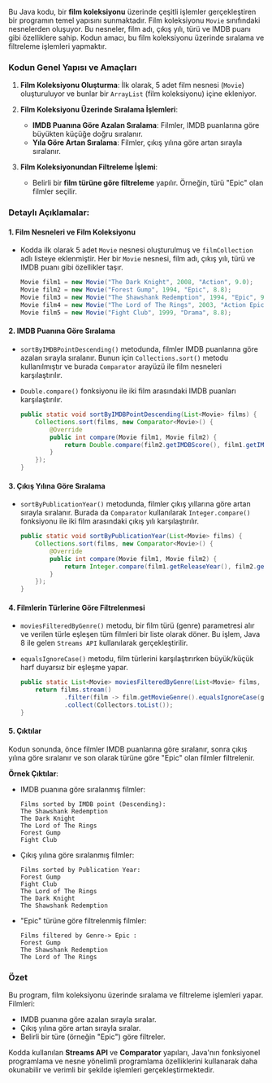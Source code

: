 Bu Java kodu, bir **film koleksiyonu** üzerinde çeşitli işlemler gerçekleştiren bir programın temel yapısını sunmaktadır. Film koleksiyonu `Movie` sınıfındaki nesnelerden oluşuyor. Bu nesneler, film adı, çıkış yılı, türü ve IMDB puanı gibi özelliklere sahip. Kodun amacı, bu film koleksiyonu üzerinde sıralama ve filtreleme işlemleri yapmaktır.

### Kodun Genel Yapısı ve Amaçları

1. **Film Koleksiyonu Oluşturma**: İlk olarak, 5 adet film nesnesi (`Movie`) oluşturuluyor ve bunlar bir `ArrayList` (film koleksiyonu) içine ekleniyor.

2. **Film Koleksiyonu Üzerinde Sıralama İşlemleri**:
    - **IMDB Puanına Göre Azalan Sıralama**: Filmler, IMDB puanlarına göre büyükten küçüğe doğru sıralanır.
    - **Yıla Göre Artan Sıralama**: Filmler, çıkış yılına göre artan sırayla sıralanır.

3. **Film Koleksiyonundan Filtreleme İşlemi**:
    - Belirli bir **film türüne göre filtreleme** yapılır. Örneğin, türü "Epic" olan filmler seçilir.

### Detaylı Açıklamalar:

#### 1. **Film Nesneleri ve Film Koleksiyonu**
- Kodda ilk olarak 5 adet `Movie` nesnesi oluşturulmuş ve `filmCollection` adlı listeye eklenmiştir. Her bir `Movie` nesnesi, film adı, çıkış yılı, türü ve IMDB puanı gibi özellikler taşır.

   ```java
   Movie film1 = new Movie("The Dark Knight", 2008, "Action", 9.0);
   Movie film2 = new Movie("Forest Gump", 1994, "Epic", 8.8);
   Movie film3 = new Movie("The Shawshank Redemption", 1994, "Epic", 9.3);
   Movie film4 = new Movie("The Lord of The Rings", 2003, "Action Epic", 9.0);
   Movie film5 = new Movie("Fight Club", 1999, "Drama", 8.8);
   ```

#### 2. **IMDB Puanına Göre Sıralama**
- `sortByIMDBPointDescending()` metodunda, filmler IMDB puanlarına göre azalan sırayla sıralanır. Bunun için `Collections.sort()` metodu kullanılmıştır ve burada `Comparator` arayüzü ile film nesneleri karşılaştırılır.
- `Double.compare()` fonksiyonu ile iki film arasındaki IMDB puanları karşılaştırılır.

   ```java
   public static void sortByIMDBPointDescending(List<Movie> films) {
       Collections.sort(films, new Comparator<Movie>() {
           @Override
           public int compare(Movie film1, Movie film2) {
               return Double.compare(film2.getIMDBScore(), film1.getIMDBScore());
           }
       });
   }
   ```

#### 3. **Çıkış Yılına Göre Sıralama**
- `sortByPublicationYear()` metodunda, filmler çıkış yıllarına göre artan sırayla sıralanır. Burada da `Comparator` kullanılarak `Integer.compare()` fonksiyonu ile iki film arasındaki çıkış yılı karşılaştırılır.

   ```java
   public static void sortByPublicationYear(List<Movie> films) {
       Collections.sort(films, new Comparator<Movie>() {
           @Override
           public int compare(Movie film1, Movie film2) {
               return Integer.compare(film1.getReleaseYear(), film2.getReleaseYear());
           }
       });
   }
   ```

#### 4. **Filmlerin Türlerine Göre Filtrelenmesi**
- `moviesFilteredByGenre()` metodu, bir film türü (genre) parametresi alır ve verilen türle eşleşen tüm filmleri bir liste olarak döner. Bu işlem, Java 8 ile gelen `Streams API` kullanılarak gerçekleştirilir.
- `equalsIgnoreCase()` metodu, film türlerini karşılaştırırken büyük/küçük harf duyarsız bir eşleşme yapar.

   ```java
   public static List<Movie> moviesFilteredByGenre(List<Movie> films, String genre) {
       return films.stream()
               .filter(film -> film.getMovieGenre().equalsIgnoreCase(genre))
               .collect(Collectors.toList());
   }
   ```

#### 5. **Çıktılar**
Kodun sonunda, önce filmler IMDB puanlarına göre sıralanır, sonra çıkış yılına göre sıralanır ve son olarak türüne göre "Epic" olan filmler filtrelenir.

**Örnek Çıktılar**:
- IMDB puanına göre sıralanmış filmler:
  ```
  Films sorted by IMDB point (Descending): 
  The Shawshank Redemption
  The Dark Knight
  The Lord of The Rings
  Forest Gump
  Fight Club
  ```

- Çıkış yılına göre sıralanmış filmler:
  ```
  Films sorted by Publication Year: 
  Forest Gump
  Fight Club
  The Lord of The Rings
  The Dark Knight
  The Shawshank Redemption
  ```

- "Epic" türüne göre filtrelenmiş filmler:
  ```
  Films filtered by Genre-> Epic : 
  Forest Gump
  The Shawshank Redemption
  The Lord of The Rings
  ```

### Özet
Bu program, film koleksiyonu üzerinde sıralama ve filtreleme işlemleri yapar. Filmleri:
- IMDB puanına göre azalan sırayla sıralar.
- Çıkış yılına göre artan sırayla sıralar.
- Belirli bir türe (örneğin "Epic") göre filtreler.

Kodda kullanılan **Streams API** ve **Comparator** yapıları, Java'nın fonksiyonel programlama ve nesne yönelimli programlama özelliklerini kullanarak daha okunabilir ve verimli bir şekilde işlemleri gerçekleştirmektedir.
